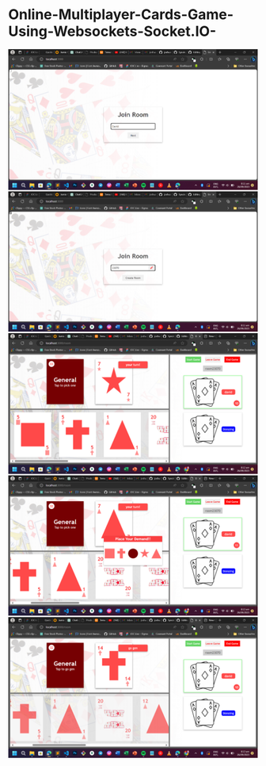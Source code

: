 ﻿# Online-Multiplayer-Cards-Game-Using-Websockets-Socket.IO-
![proj](/static/img/Screenshot%202023-09-26%20081142.png)
![proj](/static/img/Screenshot%20(88).png)
![proj](/static/img/Screenshot%20(89).png)
![proj](/static/img/Screenshot%20(90).png)
![proj](/static/img/Screenshot%20(91).png)